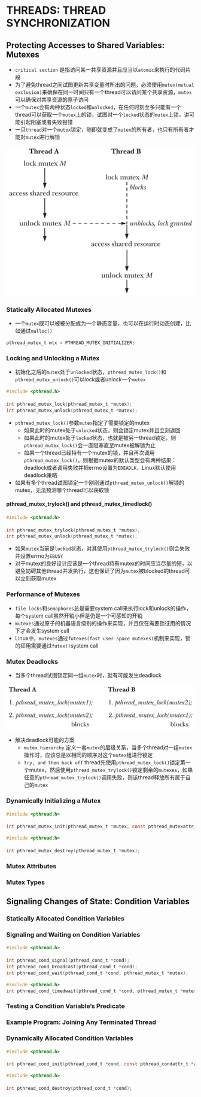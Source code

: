 # THREADS: THREAD SYNCHRONIZATION

## Protecting Accesses to Shared Variables: Mutexes
- `critical section` 是指访问某一共享资源并且应当以`atomic`来执行的代码片段
- 为了避免thread之间试图更新共享变量时所出的问题，必须使用`mutex(mutual exclusion)`来确保在同一时间只有一个thread可以访问某个共享资源，`mutex`可以确保对共享资源的原子访问
- 一个`mutex`会有两种状态`locked`和`unlocked`，在任何时刻至多只能有一个thread可以获取一个`mutex`上的锁，试图对一个`locked`状态的`mutex`上锁，讲可能引起阻塞或者失败报错
- 一旦`thread`对一个`mutex`锁定，随即就变成了`mutex`的所有者，也只有所有者才能对`mutex`进行解锁

![30-2.png](./img/30-2.png)

### Statically Allocated Mutexes
- 一个`mutex`既可以被被分配成为一个静态变量，也可以在运行时动态创建，比如通过`malloc()`
```c
pthread_mutex_t mtx = PTHREAD_MUTEX_INITIALIZER;
```

### Locking and Unlocking a Mutex
- 初始化之后的`mutex`处于`unlocked`状态，`pthread_mutex_lock()`和`pthread_mutex_unlock()`可以lock或者unlock一个`mutex`

```c
#include <pthread.h>

int pthread_mutex_lock(pthread_mutex_t *mutex);
int pthread_mutex_unlock(pthread_mutex_t *mutex);
```
- `pthread_mutex_lock()`参数`mutex`指定了需要锁定的mutex
    - 如果此时的mutex处于`unlocked`状态，则会锁定mutex并且立刻返回
    - 如果此时的mutex处于`locked`状态，也就是被另一thread锁定，则`pthread_mutex_lock()`会一直阻塞直至mutex被解锁为止
    - 如果一个thread已经持有一个mutex的锁，并且再次调用`pthread_mutex_lock()`，则根据mutex的默认类型会有两种结果：deadlock或者调用失败并把errno设置为`EDEADLK`，Linux默认使用deadlock策略
- 如果有多个thread试图锁定一个刚刚通过`pthread_mutex_unlock()`解锁的mutex，无法预测哪个thread可以获取锁

#### pthread_mutex_trylock() and pthread_mutex_timedlock()
```c
#include <pthread.h>

int pthread_mutex_trylock(pthread_mutex_t *mutex);
int pthread_mutex_unlock(pthread_mutex_t *mutex);
```
- 如果`mutex`当前是`locked`状态，对其使用`pthread_mutex_trylock()`则会失败并设置errno为`EBUSY`
- 对于mutex的良好设计应该是一个thread持有mutex的时间应当尽量的短，以避免妨碍其他thread并发执行，这也保证了因为`mutex`被blocked的thread可以立刻获取mutex

### Performance of Mutexes
- `file locks`和`semaphores`总是需要system call来执行lock和unlock的操作，每个system call虽然开销小但是仍是一个可感知的开销
- `mutexes`通过原子的机器语言级别的操作来实现，并且仅在需要锁征用的情况下才会发生system call
- Linux中，`mutexes`通过`futexes(fast user space mutexes)`机制来实现，锁的征用需要通过`futex()`system call

### Mutex Deadlocks
- 当多个thread试图锁定同一组`mutex`时，就有可能发生deadlock

![30-3.png](./img/30-3.png)

- 解决deadlock可能的方案
    - `mutex hierarchy` 定义一套`mutex`的层级关系，当多个thread对一组`mutex`操作时，应该总是以相同的顺序对这个`mutex`组进行锁定
    - `try, and then back off` thread先使用`pthread_mutex_lock()`锁定第一个mutex，然后使用`pthread_mutex_trylock()`锁定剩余的`mutexes`，如果任意的`pthread_mutex_trylock()`调用失败，则该thread释放所有属于自己的`mutex`

### Dynamically Initializing a Mutex
```c
#include <pthread.h>

int pthread_mutex_init(pthread_mutex_t *mutex, const pthread_mutexattr_t *attr);
```

```c
#include <pthread.h>

int pthread_mutex_destroy(pthread_mutex_t *mutex);
```

### Mutex Attributes

### Mutex Types

## Signaling Changes of State: Condition Variables

### Statically Allocated Condition Variables

### Signaling and Waiting on Condition Variables
```c
#include <pthread.h>

int pthread_cond_signal(pthread_cond_t *cond);
int pthread_cond_broadcast(pthread_cond_t *cond);
int pthread_cond_wait(pthread_cond_t *cond, pthread_mutex_t *mutex);
```

```c
#include <pthread.h>
int pthread_cond_timedwait(pthread_cond_t *cond, pthread_mutex_t *mutex, const struct timespec *abstime);
```

### Testing a Condition Variable’s Predicate

### Example Program: Joining Any Terminated Thread

### Dynamically Allocated Condition Variables
```c
#include <pthread.h>

int pthread_cond_init(pthread_cond_t *cond, const pthread_condattr_t *attr);
```

```c
#include <pthread.h>

int pthread_cond_destroy(pthread_cond_t *cond);
```